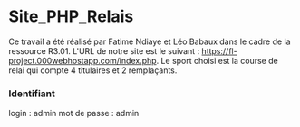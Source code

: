 # Site_PHP_Relais

Ce travail a été réalisé par Fatime Ndiaye et Léo Babaux dans le cadre de la ressource R3.01. 
L'URL de notre site est le suivant : https://fl-project.000webhostapp.com/index.php.
Le sport choisi est la course de relai qui compte 4 titulaires et 2 remplaçants.

### Identifiant
login : admin
mot de passe : admin
